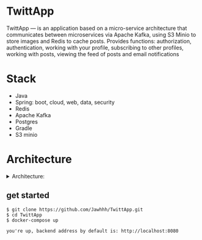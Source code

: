# TwittApp
TwittApp — is an application based on a micro-service architecture that communicates between microservices via Apache Kafka, using S3 Minio to store images and Redis to cache posts.
Provides functions: authorization, authentication, working with your profile, subscribing to other profiles, working with posts, viewing the feed of posts and email notifications


# Stack 
- Java
- Spring: boot, cloud, web, data, security
- Redis
- Apache Kafka
- Postgres
- Gradle
- S3 minio 
	

# Architecture

<details>

<summary>Architecture:</summary>

## The main microservices :
- auth service - user registration and authentication 
- profile service - profile management
- post service - post management, selection of posts, likes and comments
- email notification service - sending notifications to email
- subscribe service - manage user subscriptions

## The additional microservices : 
- Discovery service - Used to detect microservices, uses netflix eureka
- Configuration management - Microservices configuration management, uses spring cloud config server
- Api Gateway - Central entry point for all requests, uses spring cloud api gateway

</details>
 

## get started
```
$ git clone https://github.com/Jawhhh/TwittApp.git
$ cd TwittApp
$ docker-compose up   
```
	you're up, backend address by default is: http://localhost:8080